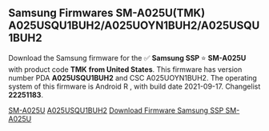 <h2>Samsung Firmwares SM-A025U(TMK) A025USQU1BUH2/A025UOYN1BUH2/A025USQU1BUH2</h2>
Download the Samsung firmware for the ✅ <strong>Samsung SSP </strong> ⭐ <strong>SM-A025U</strong> with product code <strong>TMK</strong> <strong> from United States</strong>. This firmware has version number PDA <strong>A025USQU1BUH2</strong> and CSC A025UOYN1BUH2. The operating system of this firmware is Android R , with build date 2021-09-17. Changelist <strong>22251183</strong>.


[SM-A025U](https://samfirm.shop/samsung/model/SM-A025U)
[A025USQU1BUH2](https://samfirm.shop/samsung/pda/A025USQU1BUH2)
[Download Firmware Samsung SSP SM-A025U](https://samfirm.shop/samsung/firmware/457530)
